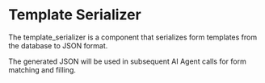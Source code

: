 # Template Serializer

The template_serializer is a component that serializes form templates from the database to JSON format.

The generated JSON will be used in subsequent AI Agent calls for form matching and filling.
